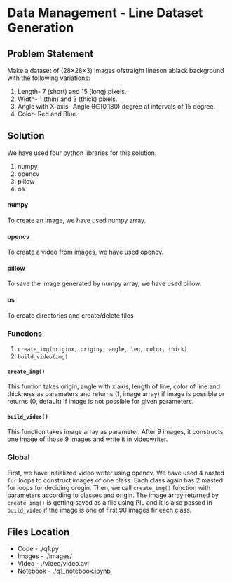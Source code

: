 # Data Management - Line Dataset Generation

## Problem Statement

Make a dataset of (28×28×3) images ofstraight lineson ablack background with the following variations:
1. Length- 7 (short) and 15 (long) pixels.
2. Width- 1 (thin) and 3 (thick) pixels.
3. Angle with X-axis- Angle θ∈[0,180) degree at intervals of 15 degree.
4. Color- Red and Blue.

## Solution
We have  used four python libraries for this solution.
1. numpy
2. opencv
3. pillow
4. os

#### numpy
To create an image, we have used numpy array.

#### opencv
To create a video from images, we have used opencv.

#### pillow
To save the image generated by numpy array, we have used pillow.

#### os
To create directories and create/delete files

### Functions
1. `create_img(originx, originy, angle, len, color, thick)`
2. `build_video(img)`

#### `create_img()`
This funtion takes origin, angle with x axis, length of line, color of line and thickness as parameters and returns (1, image array) if image is possible or returns (0, default) if image is not possible for given parameters.

#### `build_video()`
This function takes image array as parameter. After 9 images, it constructs one image of those 9 images and write it in videowriter.

### Global
First, we have initialized video writer using opencv. We have used 4 nasted `for` loops to construct images of one class. Each class again has 2 masted for loops for deciding orogin. Then, we call `create_img()` function with parameters according to classes and origin. The image array returned by `create_img()` is getting saved as a file using PIL and it is also passed in `build_video` if the image is one of first 90 images fir each class.

## Files Location
- Code - ./q1.py
- Images - ./images/
- Video - ./video/video.avi
- Notebook - ./q1_notebook.ipynb
